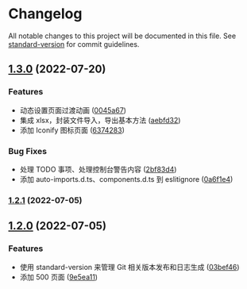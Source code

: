 # Changelog

All notable changes to this project will be documented in this file. See [standard-version](https://github.com/conventional-changelog/standard-version) for commit guidelines.

## [1.3.0](https://github.com/flingyp/vue-plus-admin/compare/v1.2.1...v1.3.0) (2022-07-20)

### Features

- 动态设置页面过渡动画 ([0045a67](https://github.com/flingyp/vue-plus-admin/commit/0045a67eb7c6b524b989a7b594f5a55afa17a81d))
- 集成 xlsx，封装文件导入，导出基本方法 ([aebfd32](https://github.com/flingyp/vue-plus-admin/commit/aebfd32efaff13b19b6a0f736082fc3575e83b91))
- 添加 Iconify 图标页面 ([6374283](https://github.com/flingyp/vue-plus-admin/commit/63742832c428f93b70f31886e67b5534132dedf9))

### Bug Fixes

- 处理 TODO 事项、处理控制台警告内容 ([2bf83d4](https://github.com/flingyp/vue-plus-admin/commit/2bf83d49a93393edf83a0f5d89e5d73a6581c70e))
- 添加 auto-imports.d.ts、components.d.ts 到 eslitignore ([0a6f1e4](https://github.com/flingyp/vue-plus-admin/commit/0a6f1e4268648656920910b7488c225a7f378574))

### [1.2.1](https://github.com/flingyp/vue-plus-admin/compare/v1.2.0...v1.2.1) (2022-07-05)

## [1.2.0](https://github.com/flingyp/vue-plus-admin/compare/v1.1.0...v1.2.0) (2022-07-05)

### Features

- 使用 standard-version 来管理 Git 相关版本发布和日志生成 ([03bef46](https://github.com/flingyp/vue-plus-admin/commit/03bef4676c62afc4290f19d3f0d58dc4389b7e4f))
- 添加 500 页面 ([9e5ea11](https://github.com/flingyp/vue-plus-admin/commit/9e5ea11f8b17f73622d1c72597c414283465e49c))

